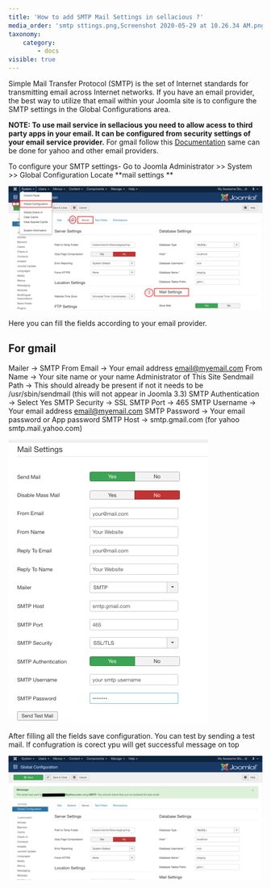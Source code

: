 ```yaml
---
title: 'How to add SMTP Mail Settings in sellacious ?'
media_order: 'smtp sttings.png,Screenshot 2020-05-29 at 10.26.34 AM.png,Screenshot 2020-05-29 at 10.50.43 AM.png'
taxonomy:
    category:
        - docs
visible: true
---
```


Simple Mail Transfer Protocol (SMTP) is the set of Internet standards for transmitting email across Internet networks. If you have an email provider, the best way to utilize that email within your Joomla site is to configure the SMTP settings in the Global Configurations area.

**NOTE: To use mail service in sellacious you need to allow acess to third party apps in your email. It can be configured from security settings of your email service provider.** For gmail follow this [Documentation](https://www.sellacious.com/documentation-v2#/learn/how-to/how-to-set-up-app-password-for-third-party-applications-in-gmail)
same can be done for yahoo and other email providers.

To configure your SMTP settings-
Go to Joomla Administrator >> System >> Global Configuration
Locate **mail settings **

![](Screenshot%202020-05-29%20at%2010.26.34%20AM.png)

Here you can fill the fields according to your email provider.

## **For gmail**

Mailer → SMTP
From Email → Your email address email@myemail.com
From Name → Your site name or your name Administrator of This Site
Sendmail Path → This should already be present if not it needs to be /usr/sbin/sendmail (this will not appear in Joomla 3.3)
SMTP Authentication → Select Yes
SMTP Security → SSL
SMTP Port → 465
SMTP Username → Your email address email@myemail.com
SMTP Password → Your email password or App password
SMTP Host → smtp.gmail.com (for yahoo smtp.mail.yahoo.com)

![](smtp%20sttings.png)

After filling all the fields save configuration. You can test by sending a test mail. If confugration is corect ypu will get successful message on top

![](Screenshot%202020-05-29%20at%2010.50.43%20AM.png)



